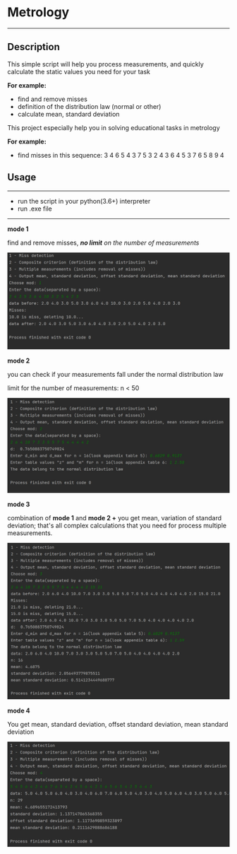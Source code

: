 # Metrology
___
## Description
This simple script will help you process measurements, 
and quickly calculate the  static values you need for your task

**For example:**
- find and remove misses
- definition of the distribution law (normal or other)
- calculate mean, standard deviation

This project especially help you in solving educational tasks in metrology

**For example:**
- find misses in this sequence: 3 4 6 5 4 3 7 5 3 2 4 3 6 4 5 3 7 6 5 8 9 4

## Usage
___
- run the script in your python(3.6+) interpreter
- run .exe file
___
**mode 1**

find and remove misses, ****no limit*** on the number of measurements*

![](img/mode_1.jpg)

**mode 2**

you can check if your measurements fall under the normal distribution law

limit for the number of measurements: n < 50

![](img/mode_2.jpg)

**mode 3**

combination of **mode 1** and **mode 2 +** you get mean, 
variation of standard deviation; 
that's all complex calculations that you need for process multiple measurements.

![](img/mode_3.jpg)

**mode 4**

You get mean, standard deviation, offset standard deviation, mean standard deviation

![](img/mode_4.jpg)



